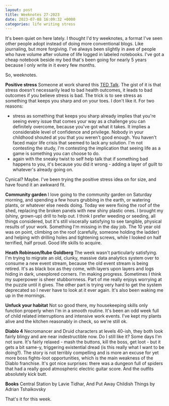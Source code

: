 ```yaml
---
layout: post
title: Weeknotes 27-2023 
date: 2023-07-08 16:09:32 +0000
categories: life writing stress
---
```


It's been quiet on here lately. I thought I'd try weeknotes, a format I've seen other people adopt instead of doing more conventional blogs. Like journaling, but more forgiving. I've always been slightly in awe of people who have volume after volume of life logged in labeled notebooks. I've got a cheap notebook beside my bed that's been going for nearly 5 years because I only write in it every few months.

So, weeknotes.

**Positive stress**
Someone at work shared this [TED Talk](https://www.ted.com/talks/kelly_mcgonigal_how_to_make_stress_your_friend/c). The gist of it is that stress doesn't necessarily lead to bad health outcomes, it leads to bad outcomes if you believe stress is bad. The trick is to see stress as something that keeps you sharp and on your toes.
I don't like it. For two reasons:
* stress as something that keeps you sharp already implies that you're seeing every issue that comes your way as a challenge you can definitely overcome, because you've got what it takes. It implies a considerable level of confidence and privilege. Nobody in your childhood shouted at you that you weren't good enough. You haven't faced major life crisis that seemed to lack any solution. I'm not contesting the study, I'm contesting the implication that seeing life as a game is something you can choose to do.
* again with the sneaky twist to self help talk that if something bad happens to you, it's because you did it wrong - adding a layer of guilt to whatever's already going on.

Cynical? Maybe. I've been trying the positive stress idea on for size, and have found it an awkward fit.

**Community garden**
I love going to the community garden on Saturday morning, and spending a few hours grubbing in the earth, or watering plants, or whatever else needs doing. Today we were fixing the roof of the shed, replacing the broken panels with new shiny plastic ones. I brought my (shiny, grown-up) drill to help out.
I think I prefer weeding or seeding, all things considered, but it's still viscerally satisfying to see tangible, physical results of your work. Something I'm missing in the day job. The 10 year old was on point, climbing on the roof (carefully, someone holding the ladder) and helping with drilling holes and tightening screws, while I looked on half terrified, half proud. Good life skills to acquire.

**Heath Robinson/Rube Goldberg**
The week wasn't particularly satisfying. I'm trying to migrate an old, clunky, massive data analytics system over to consume a new event stream, because the old event stream is being retired. It's as black box as they come, with layers upon layers and logs hiding in dark, unexplored corners. I'm making progress. Sometimes I think my superpower is sheer stubbornness. Part of me really enjoys worrying at the puzzle until it gives. The other part is trying very hard to get the system deprecated so I never have to look at it ever again. It's also been waking me up in the mornings.

**Unfuck your habitat**
Not so good there, my housekeeping skills only function properly when I'm in a smooth routine. It's been an odd week full of child related interruptions and intensive work events. I've kept my plants alive and the kitchen reasonably in check, so we're still ok.

**Diablo 4**
Necromancer and Druid characters at levels 40-ish, they both look fairly blingy and are near indestructible now. Do I still like it? Some days I'm not sure. It's fairly relaxed - mash the buttons, kill the boss, get loot - but it gets a bit same-y, triggering existential dread (is this really what I want to be doing?). The story is not terribly compelling and is more an excuse for yet more boss fights-loot opportunities, which is the main weakness of the Diablo franchise. It's got nice surprises: there was a dungeon full of spiders that had a really good atmospheric electric guitar score. And the outfits absolutely kick butt.

**Books** Central Station by Lavie Tidhar, And Put Away Childish Things by Adrian Tshaikovsky

That's it for this week.
